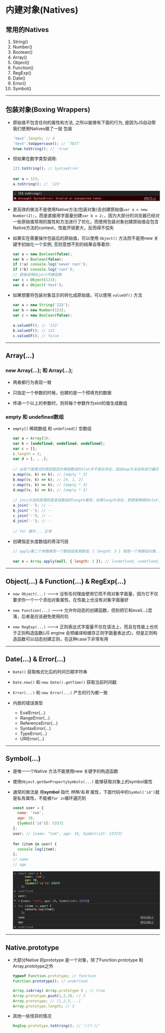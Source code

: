 # 内建对象(Natives)

## 常用的Natives
1. String()
2. Number()
3. Boolean()
4. Array()
5. Object()
6. Function()
7. RegExp()
8. Date()
9. Error()
10. Symbol()

----

## 包装对象(Boxing Wrappers)
- 原始值不包含任何的属性和方法, 之所以能够有下面的行为, 是因为JS自动帮我们使用Natives做了一层 包装
  ```javascript
  'test'.length; // 4
  'test'.toUppercase(); // 'TEST'
  true.toString(); // 'true'
  ```

- 但如果在数字类型调用:
  ```javascript
  123.toString(); // SyntaxError

  var a = 123;
  a.toString(); // '123'
  ```
  ![avatar](./assets/native_err_num.png)

- 更高效的做法不是使用Native方法(包装对象)去创建原始值`var a = new Number(2);`，而是直接用字面量创建`var b = 2;`，因为大部分的浏览器已经对一些原始值常用的属性和方法进行了优化，而使用包装对象创建原始值会包含Native方法的context，性能开销更大，反而得不偿失

- 如果实在需要操作包装后的原始值，可以使用 `Object()` 方法而不是用new 关键字初始化一个实例, 否则意想不到的结果会等着你:
  ```javascript
  var a = new Boolean(false);
  var b = Boolean(false);
  if (!a) console.log('never run!');
  if (!b) console.log('run!');
  // 直接调用Object内建函数
  var c = Object(123);
  var d = Object('test');
  ```

- 如果想要将包装对象显示的转化成原始值，可以使用 `valueOf()` 方法
  ```javascript
  var a = new String('123');
  var b = new Number(123);
  var c = new Boolean(false);

  a.valueOf(); // '123'
  b.valueOf(); // 123
  c.valueOf(); // false
  ```

----

## Array(...)
### new Array(...); 和 Array(...);
- 两者都行为表现一致

- 只指定一个参数的时候，创建的是一个预填充的数据

- 传递一个以上的参数时，则将每个参数作为slot的值生成数组

### empty 和 undefined数组
- `empty[]` 稀疏数组 和 `undefined[]` 空数组
  ```javascript
  var a = Array(3);
  var b = [undefined, undefined, undefined];
  var c = [];
  c.length = 3;
  var d = [, , ,];

  // 出现下面情况的原因是因为稀疏数组的slot并不真实存在，因此map方法没有进行遍历
  a.map((v, k) => k); // [empty * 3]
  b.map((v, k) => k); // [0, 1, 2]
  c.map((v, k) => k); // [empty * 3]
  d.map((v, k) => k); // [empty * 3]

  // join方法的原理则是查找数组的length属性，如果length存在，即便是稀疏的slot，也会遍历到
  a.join('-'); // --
  b.join('-'); // --
  c.join('-'); // --
  d.join('-'); // --

  // for 循环... 正常
  ```

- 创建指定长度数组的奇淫巧技
  ```javascript
  // apply第二个参数接受一个数组或者类数组，{ length: 3 } 就是一个类数组对象，并作为参数被spreading out 到Array这个方法中；但是{ length: 3 }类数组的每项slot都为undefined，因此最终形成了Array(undefined, undefined, undefined);

  var e = Array.apply(null, { length: 3 }); // [undefined, undefined, undefined]
  ```

----

## Object(...) & Function(...) & RegExp(...)
- `new Object(...)` ---> 没有任何理由使用它而不用对象字面量，因为它不仅要求你一个一个添加对象属性，在性能上也没有对象字面量好

- `new Function(...)` ---> 允许你动态的创建函数，但别把它和eval(...)混淆，后者是应该避免使用的坑

- `new RegExp(...)` ---> 正则表达式字面量不仅在语法上，而且在性能上也优于正则构造函数(JS engine 会预编译和缓存正则字面量表达式)，但是正则构造函数可以动态创建正则，在这种case下非常有用

----

## Date(...) & Error(...)
- `Date()` 获取格式化后的时间日期字符串

- `Date.now()` 和 `new Date().getTime()` 获取当前时间戳

- `Error(...)` 和 `new Error(...)` 产生的行为都一致

- 内嵌的错误类型
  * EvalError(...)
  * RangeError(...)
  * ReferenceError(...)
  * SyntaxError(...)
  * TypeError(...)
  * URIError(...)

----

## Symbol(...)
- 是唯一一个Native 方法不能使用new 关键字的构造函数

- 使用`Object.getOwnPropertySymbols(...)` 能够获取对象上的symbol属性

- 通常的做法是 用**symbol** 指代 *特殊/私有* 属性，下面代码中的`Symbol('id')`就是私有属性，不能被`for in`循环遍历到
  ```javascript
  const user = {
    name: 'tom',
    age: 18,
    [Symbol('id')]: 53372
  };
  user; // {name: "tom", age: 18, Symbol(id): 53372}

  for (item in user) {
    console.log(item);
  };
  // name
  // age
  ```
  ![avatar](./assets/natives_symbol_private.png)

----

## Native.prototype
- 大部分Native 的prototype 是一个对象，除了Function.prototype 和 Array.prototype之外
  ```javascript
  typeof Function.prototype; // function
  Function.prototype(); // undefined
  ```

  ```javascript
  Array.isArray( Array.prototype ) ; // true
  Array.prototype.push(1,2,3); // 3
  Array.prototype; // [1,2,3,...]
  Array.prototype.length; // 3
  ```

- 其他一些怪异的情况
  ```javascript
  RegExp.prototype.toString(); // '/(?:)/'
  ```